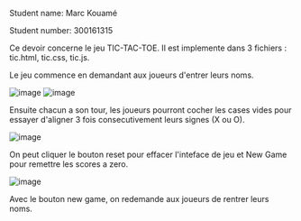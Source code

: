 
Student name: Marc Kouamé

Student number: 300161315

Ce devoir concerne le jeu TIC-TAC-TOE. Il est implemente dans 3 fichiers : tic.html, tic.css, tic.js.

Le jeu commence en demandant aux joueurs d'entrer leurs noms.

![image](https://user-images.githubusercontent.com/91161821/221634458-ef19d70a-eaa0-4f64-96f6-db67c41ca266.png)
![image](https://user-images.githubusercontent.com/91161821/221635207-ee6512d0-63b5-49ba-823d-6c9bb689d724.png)



 Ensuite chacun a son tour, les joueurs pourront cocher les cases vides pour essayer d'aligner 3 fois consecutivement leurs signes (X ou O).
 
 ![image](https://user-images.githubusercontent.com/91161821/221635555-585a3d13-2260-4ebc-9719-5a1619d42128.png)


 
  On peut cliquer le bouton reset pour effacer l'inteface de jeu et New Game pour remettre les scores a zero.
  
  ![image](https://user-images.githubusercontent.com/91161821/221636119-1fa10b8b-b21a-4818-a07e-f4652ca808f4.png)
  
  Avec le bouton new game, on redemande aux joueurs de rentrer leurs noms.


 


